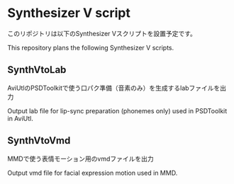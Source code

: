 # Synthesizer V script

このリポジトリは以下のSynthesizer Vスクリプトを設置予定です。

This repository plans the following Synthesizer V scripts.


## SynthVtoLab

AviUtlのPSDToolkitで使う口パク準備（音素のみ）を生成するlabファイルを出力

Output lab file for lip-sync preparation (phonemes only) used in PSDToolkit in AviUtl.


## SynthVtoVmd

MMDで使う表情モーション用のvmdファイルを出力

Output vmd file for facial expression motion used in MMD.





<!--
# Script usage - スクリプトの使い方

1. リリースページからzipファイルをダウンロード・解答してください。
1. libsフォルダをSynthesizer Vの実行ファイルがあるパスにコピーしてください。
1. SynthVtoLabフォルダまたはSynthVtoVmdフォルダをSynthesiver Vのscriptフォルダへコピーしてください。
1. Synthesizer Vを起動すると、上部メニューのスクリプトに「SynthV to Lab」か「SynthV to Vmd」または両方が増えているので、用途に合わせてご利用ください。



## Reference  --  参考文献

AoiSaya/FlashAir_UTF8toSJIS: FlashAir library to convert from UTF-8 to Shift _ JIS
https://github.com/AoiSaya/FlashAir_UTF8toSJIS/

日本語を含むファイルパスへの保存に使わせていただきました

I used it to save to a file path including Japanese

-->
